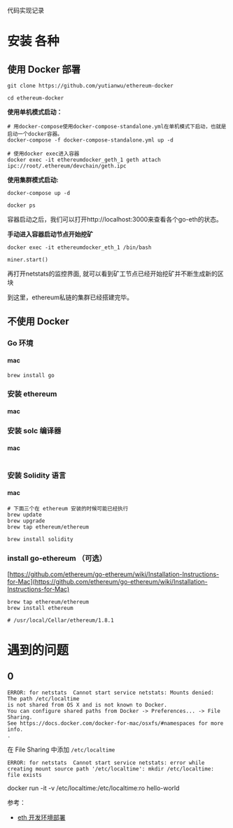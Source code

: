 

代码实现记录

# 安装 各种

## 使用 Docker 部署

```
git clone https://github.com/yutianwu/ethereum-docker

cd ethereum-docker

```

**使用单机模式启动：**

```
# 用docker-compose使用docker-compose-standalone.yml在单机模式下启动，也就是启动一个docker容器。
docker-compose -f docker-compose-standalone.yml up -d

# 使用docker exec进入容器
docker exec -it ethereumdocker_geth_1 geth attach ipc://root/.ethereum/devchain/geth.ipc
```

**使用集群模式启动:**

```
docker-compose up -d

docker ps
```

容器启动之后，我们可以打开http://localhost:3000来查看各个go-eth的状态。

**手动进入容器启动节点开始挖矿**

```
docker exec -it ethereumdocker_eth_1 /bin/bash

miner.start()
```

再打开netstats的监控界面, 就可以看到矿工节点已经开始挖矿并不断生成新的区块

到这里，ethereum私链的集群已经搭建完毕。

## 不使用 Docker

### Go 环境

#### mac

```
brew install go
```

### 安装 ethereum

#### mac

### 安装 solc 编译器

#### mac

```

```

### 安装 Solidity 语言

#### mac

```
# 下面三个在 ethereum 安装的时候可能已经执行
brew update
brew upgrade
brew tap ethereum/ethereum

brew install solidity
```

### install go-ethereum （可选）

[https://github.com/ethereum/go-ethereum/wiki/Installation-Instructions-for-Mac](https://github.com/ethereum/go-ethereum/wiki/Installation-Instructions-for-Mac)

```
brew tap ethereum/ethereum
brew install ethereum

# /usr/local/Cellar/ethereum/1.8.1
```


# 遇到的问题

## 0

```
ERROR: for netstats  Cannot start service netstats: Mounts denied:
The path /etc/localtime
is not shared from OS X and is not known to Docker.
You can configure shared paths from Docker -> Preferences... -> File Sharing.
See https://docs.docker.com/docker-for-mac/osxfs/#namespaces for more info.
.
```

在 File Sharing 中添加 `/etc/localtime`

```
ERROR: for netstats  Cannot start service netstats: error while creating mount source path '/etc/localtime': mkdir /etc/localtime: file exists
```

docker run -it -v /etc/localtime:/etc/localtime:ro hello-world

参考：

- [eth 开发环境部署](http://yutianx.info/2017/10/07/2017-10-07-docker-ethereum/)


